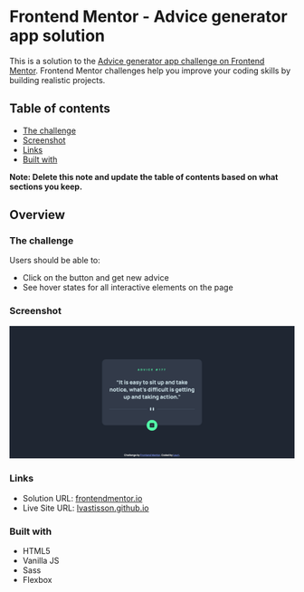 # Frontend Mentor - Advice generator app solution

This is a solution to the [Advice generator app challenge on Frontend Mentor](https://www.frontendmentor.io/challenges/advice-generator-app-QdUG-13db). Frontend Mentor challenges help you improve your coding skills by building realistic projects.

## Table of contents

- [The challenge](#the-challenge)
- [Screenshot](#screenshot)
- [Links](#links)
- [Built with](#built-with)

**Note: Delete this note and update the table of contents based on what sections you keep.**

## Overview

### The challenge

Users should be able to:

- Click on the button and get new advice
- See hover states for all interactive elements on the page

### Screenshot

![](./screenshot.png)

### Links

- Solution URL: [frontendmentor.io](https://www.frontendmentor.io/challenges/advice-generator-app-QdUG-13db/hub/advice-generator-using-javascript-and-api-rJIzxoD89)
- Live Site URL: [lvastisson.github.io](https://lvastisson.github.io/practice-projects/advice-generator-app-main/src/index.html)

### Built with

- HTML5
- Vanilla JS
- Sass
- Flexbox
